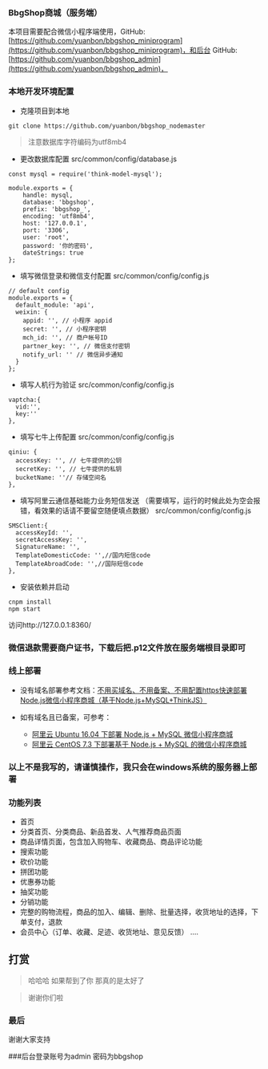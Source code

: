 ﻿### BbgShop商城（服务端）

本项目需要配合微信小程序端使用，GitHub: [https://github.com/yuanbon/bbgshop_miniprogram](https://github.com/yuanbon/bbgshop_miniprogram)，和后台
GitHub: [https://github.com/yuanbon/bbgshop_admin](https://github.com/yuanbon/bbgshop_admin)，


### 本地开发环境配置
+ 克隆项目到本地
```
git clone https://github.com/yuanbon/bbgshop_nodemaster
```
> 注意数据库字符编码为utf8mb4
+ 更改数据库配置
  src/common/config/database.js

```
const mysql = require('think-model-mysql');

module.exports = {
    handle: mysql,
    database: 'bbgshop',
    prefix: 'bbgshop_',
    encoding: 'utf8mb4',
    host: '127.0.0.1',
    port: '3306',
    user: 'root',
    password: '你的密码',
    dateStrings: true
};
```

+ 填写微信登录和微信支付配置
src/common/config/config.js
```
// default config
module.exports = {
  default_module: 'api',
  weixin: {
    appid: '', // 小程序 appid
    secret: '', // 小程序密钥
    mch_id: '', // 商户帐号ID
    partner_key: '', // 微信支付密钥
    notify_url: '' // 微信异步通知
  }
};
```
+ 填写人机行为验证
src/common/config/config.js
```
vaptcha:{  
  vid:'',
  key:''
},
```
+ 填写七牛上传配置
src/common/config/config.js
```
qiniu: {
  accessKey: '', // 七牛提供的公钥
  secretKey: '', // 七牛提供的私钥
  bucketName: ''// 存储空间名
},
```
+ 填写阿里云通信基础能力业务短信发送 （需要填写，运行的时候此处为空会报错，看效果的话请不要留空随便填点数据）
src/common/config/config.js
```
SMSClient:{  
  accessKeyId: '',
  secretAccessKey: '',
  SignatureName: '',
  TemplateDomesticCode: '',//国内短信code
  TemplateAbroadCode: '',//国际短信code
},
```

+ 安装依赖并启动
```
cnpm install
npm start
```
访问http://127.0.0.1:8360/

### 微信退款需要商户证书，下载后把.p12文件放在服务端根目录即可

### 线上部署

+ 没有域名部署参考文档：[不用买域名、不用备案、不用配置https快速部署Node.js微信小程序商城（基于Node.js+MySQL+ThinkJS）](http://www.jianshu.com/p/78a0f5f424e1)

+ 如有域名且已备案，可参考：
  + [阿里云 Ubuntu 16.04 下部署 Node.js + MySQL 微信小程序商城](http://www.jianshu.com/p/38d13a7c1b78)
  + [阿里云 CentOS 7.3 下部署基于 Node.js + MySQL 的微信小程序商城](http://www.jianshu.com/p/5d5497697b0a)


### 以上不是我写的，请谨慎操作，我只会在windows系统的服务器上部署


### 功能列表
+ 首页
+ 分类首页、分类商品、新品首发、人气推荐商品页面
+ 商品详情页面，包含加入购物车、收藏商品、商品评论功能
+ 搜索功能
+ 砍价功能
+ 拼团功能
+ 优惠券功能
+ 抽奖功能
+ 分销功能
+ 完整的购物流程，商品的加入、编辑、删除、批量选择，收货地址的选择，下单支付，退款
+ 会员中心（订单、收藏、足迹、收货地址、意见反馈）
....


## 打赏

> 哈哈哈 如果帮到了你 那真的是太好了



> 谢谢你们啦


### 最后
谢谢大家支持



###后台登录账号为admin 密码为bbgshop
